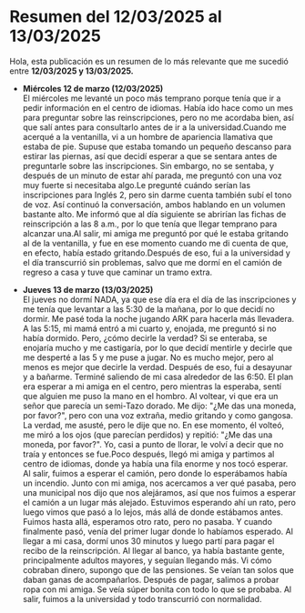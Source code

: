 # Resumen del 12/03/2025 al 13/03/2025

Hola, esta publicación es un resumen de lo más relevante que me sucedió entre **12/03/2025 y 13/03/2025.**

- **Miércoles 12 de marzo (12/03/2025)**  
El miércoles me levanté un poco más temprano porque tenía que ir a pedir información en el centro de idiomas. Había ido hace como un mes para preguntar sobre las reinscripciones, pero no me acordaba bien, así que salí antes para consultarlo antes de ir a la universidad.Cuando me acerqué a la ventanilla, vi a un hombre de apariencia llamativa que estaba de pie. Supuse que estaba tomando un pequeño descanso para estirar las piernas, así que decidí esperar a que se sentara antes de preguntarle sobre las inscripciones. Sin embargo, no se sentaba, y después de un minuto de estar ahí parada, me preguntó con una voz muy fuerte si necesitaba algo.Le pregunté cuándo serían las inscripciones para Inglés 2, pero sin darme cuenta también subí el tono de voz. Así continuó la conversación, ambos hablando en un volumen bastante alto. Me informó que al día siguiente se abrirían las fichas de reinscripción a las 8 a.m., por lo que tenía que llegar temprano para alcanzar una.Al salir, mi amiga me preguntó por qué le estaba gritando al de la ventanilla, y fue en ese momento cuando me di cuenta de que, en efecto, había estado gritando.Después de eso, fui a la universidad y el día transcurrió sin problemas, salvo que me dormí en el camión de regreso a casa y tuve que caminar un tramo extra.

- **Jueves 13 de marzo (13/03/2025)**  
El jueves no dormí NADA, ya que ese día era el día de las inscripciones y me tenía que levantar a las 5:30 de la mañana, por lo que decidí no dormir. Me pasé toda la noche jugando ARK para hacerla más llevadera.
A las 5:15, mi mamá entró a mi cuarto y, enojada, me preguntó si no había dormido. Pero, ¿cómo decirle la verdad? Si se enteraba, se enojaría mucho y me castigaría, por lo que decidí mentirle y decirle que me desperté a las 5 y me puse a jugar. No es mucho mejor, pero al menos es mejor que decirle la verdad.
Después de eso, fui a desayunar y a bañarme. Terminé saliendo de mi casa alrededor de las 6:50. El plan era esperar a mi amiga en el centro, pero mientras la esperaba, sentí que alguien me puso la mano en el hombro. Al voltear, vi que era un señor que parecía un semi-Tazo dorado. Me dijo: "¿Me das una moneda, por favor?", pero con una voz extraña, medio gritando y como gangosa. La verdad, me asusté, pero le dije que no. En ese momento, él volteó, me miró a los ojos (que parecían perdidos) y repitió: "¿Me das una moneda, por favor?". Yo, casi a punto de llorar, le volví a decir que no traía y entonces se fue.Poco después, llegó mi amiga y partimos al centro de idiomas, donde ya había una fila enorme y nos tocó esperar. Al salir, fuimos a esperar el camión, pero donde lo esperábamos había un incendio. Junto con mi amiga, nos acercamos a ver qué pasaba, pero una municipal nos dijo que nos alejáramos, así que nos fuimos a esperar el camión a un lugar más alejado. Estuvimos esperando ahí un rato, pero luego vimos que pasó a lo lejos, más allá de donde estábamos antes. Fuimos hasta allá, esperamos otro rato, pero no pasaba. Y cuando finalmente pasó, venía del primer lugar donde lo habíamos esperado.
Al llegar a mi casa, dormí unos 30 minutos y luego partí para pagar el recibo de la reinscripción. Al llegar al banco, ya había bastante gente, principalmente adultos mayores, y seguían llegando más. Vi cómo cobraban dinero, supongo que de las pensiones. Se veían tan solos que daban ganas de acompañarlos.
Después de pagar, salimos a probar ropa con mi amiga. Se veía súper bonita con todo lo que se probaba. Al salir, fuimos a la universidad y todo transcurrió con normalidad.